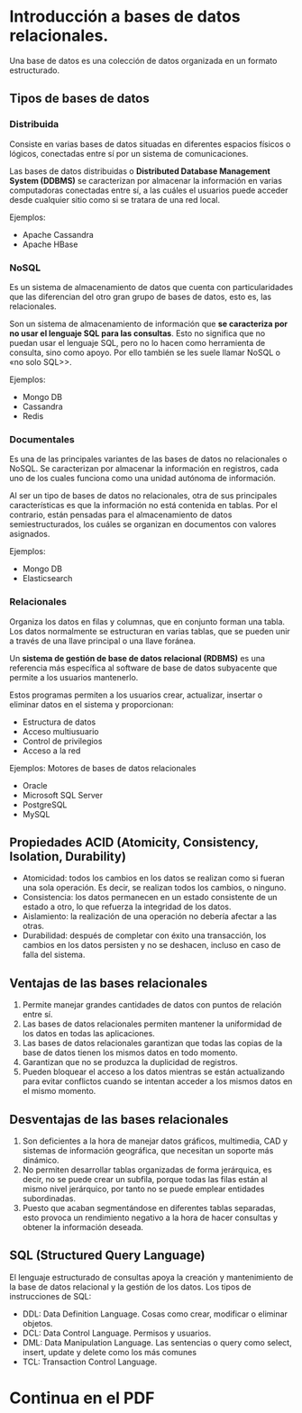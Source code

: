 # Introducción a bases de datos relacionales.
Una base de datos es una colección de datos organizada en un formato estructurado.

## Tipos de bases de datos
### Distribuida
Consiste en varias bases de datos situadas en diferentes espacios físicos o lógicos, conectadas entre sí por un sistema de comunicaciones. 

Las bases de datos distribuidas o __Distributed Database Management System (DDBMS)__ se caracterizan por almacenar la información en varias computadoras conectadas entre sí, a las cuáles el usuarios puede acceder desde cualquier sitio como si se tratara de una red local.

Ejemplos:
- Apache Cassandra
- Apache HBase

### NoSQL
Es un sistema de almacenamiento de datos que cuenta con particularidades que las diferencian del otro gran grupo de bases de datos, esto es, las relacionales. 

Son un sistema de almacenamiento de información que __se caracteriza por no usar el lenguaje SQL para las consultas__. Esto no significa que no puedan usar el lenguaje SQL, pero no lo hacen como herramienta de consulta, sino como apoyo. Por ello también se les suele llamar NoSQL o «no solo SQL>>.

Ejemplos:
- Mongo DB
- Cassandra
- Redis

### Documentales
Es una de las principales variantes de las bases de datos no relacionales o NoSQL. Se caracterizan por almacenar la información en registros, cada uno de los cuales funciona como una unidad autónoma de información. 

Al ser un tipo de bases de datos no relacionales, otra de sus principales características es que la información no está contenida en tablas. Por el contrario, están pensadas para el almacenamiento de datos semiestructurados, los cuáles se organizan en documentos con valores asignados.

Ejemplos:
- Mongo DB
- Elasticsearch

### Relacionales
Organiza los datos en filas y columnas, que en conjunto forman una tabla. Los datos normalmente se estructuran en varias tablas, que se pueden unir a través de una llave principal o una llave foránea. 

Un __sistema de gestión de base de datos relacional (RDBMS)__ es una referencia más específica al software de base de datos subyacente que permite a los usuarios mantenerlo. 

Estos programas permiten a los usuarios crear, actualizar, insertar o eliminar datos en el sistema y proporcionan:
- Estructura de datos
- Acceso multiusuario
- Control de privilegios
- Acceso a la red

Ejemplos:
Motores de bases de datos relacionales
- Oracle
- Microsoft SQL Server
- PostgreSQL
- MySQL

## Propiedades ACID (Atomicity, Consistency, Isolation, Durability)
- Atomicidad: todos los cambios en los datos se realizan como si fueran una sola operación. Es decir, se realizan todos los cambios, o ninguno.
- Consistencia: los datos permanecen en un estado consistente de un estado a otro, lo que refuerza la integridad de los datos.
- Aislamiento: la realización de una operación no debería afectar a las otras.
- Durabilidad: después de completar con éxito una transacción, los cambios en los datos persisten y no se deshacen, incluso en caso de falla del sistema.

## Ventajas de las bases relacionales
1. Permite manejar grandes cantidades de datos con puntos de relación entre sí.
2. Las bases de datos relacionales permiten mantener la uniformidad de los datos en todas las aplicaciones.
3. Las bases de datos relacionales garantizan que todas las copias de la base de datos tienen los mismos datos en todo momento.
4. Garantizan que no se produzca la duplicidad de registros.
5. Pueden bloquear el acceso a los datos mientras se están actualizando para evitar conflictos cuando se intentan acceder a los mismos datos en el mismo momento.

## Desventajas de las bases relacionales
1. Son deficientes a la hora de manejar datos gráficos, multimedia, CAD y sistemas de información geográfica, que necesitan un soporte más dinámico.
2. No permiten desarrollar tablas organizadas de forma jerárquica, es decir, no se puede crear un subfila, porque todas las filas están al mismo nivel jerárquico, por tanto no se puede emplear entidades subordinadas.
3. Puesto que acaban segmentándose en diferentes tablas separadas, esto provoca un rendimiento negativo a la hora de hacer consultas y obtener la información deseada.

## SQL (Structured Query Language)
El lenguaje estructurado de consultas apoya la creación y mantenimiento de la base de datos relacional y la gestión de los datos.
Los tipos de instrucciones de SQL:
- DDL: Data Definition Language. Cosas como crear, modificar o eliminar objetos.
- DCL: Data Control Language. Permisos y usuarios.
- DML: Data Manipulation Language. Las sentencias o query como select, insert, update y delete como los más comunes
- TCL: Transaction Control Language.

# Continua en el PDF